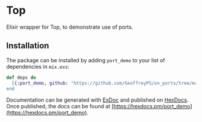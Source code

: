 # Top
Elixir wrapper for Top, to demonstrate use of ports.

## Installation
The package can be installed by adding `port_demo` to your list of dependencies in `mix.exs`:

```elixir
def deps do
  [{:port_demo, github: "https://github.com/GeoffreyPS/on_ports/tree/master/port_demo}]
end
```

Documentation can be generated with [ExDoc](https://github.com/elixir-lang/ex_doc)
and published on [HexDocs](https://hexdocs.pm). Once published, the docs can
be found at [https://hexdocs.pm/port_demo](https://hexdocs.pm/port_demo).

